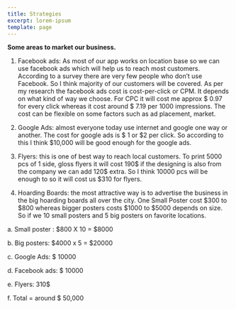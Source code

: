 ```yaml
---
title: Strategies
excerpt: lorem-ipsum
template: page
---
```

**Some areas to market our business.**

1. Facebook ads: As most of our app works on location base so we can use facebook ads which will help us to reach most customers. According to a survey there are very few people who don’t use Facebook. So I think majority of our customers will be covered. As per my research the facebook ads cost is cost-per-click or CPM. It depends on what kind of way we choose. For CPC it will cost me approx $ 0.97 for every click whereas it cost around $ 7.19 per 1000 impressions. The cost can be flexible on some factors such as ad placement, market.

2. Google Ads: almost everyone today use internet and google one way or another. The cost for google ads is $ 1 or $2 per click. So according to this I think $10,000 will be good enough for the google ads.

3. Flyers: this is one of best way to reach local customers. To print 5000 pcs of 1 side, gloss flyers it will cost 190$ if the designing is also from the company we can add 120$ extra. So I think 10000 pcs will be enough to so it will cost us $310 for flyers.

4. Hoarding Boards: the most attractive way is to advertise the business in the big hoarding boards all over the city. One Small Poster cost $300 to $800 whereas bigger posters costs $1000 to $5000 depends on size. So if we 10 small posters and 5 big posters on favorite locations.

a. Small poster : $800 X 10 = $8000

b. Big posters: $4000 x 5 = $20000

c. Google Ads: $ 10000

d. Facebook ads: $ 10000

e. Flyers: 310$

f. Total = around $ 50,000